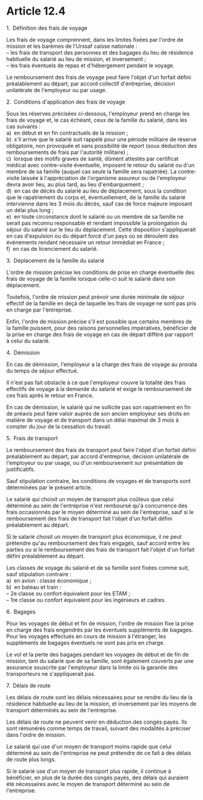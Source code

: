 # Article 12.4

1. Définition des frais de voyage

Les frais de voyage comprennent, dans les limites fixées par l'ordre de mission et les barèmes de l'Urssaf caisse nationale :  
 – les frais de transport des personnes et des bagages du lieu de résidence habituelle du salarié au lieu de mission, et inversement ;  
 – les frais éventuels de repas et d'hébergement pendant le voyage.

Le remboursement des frais de voyage peut faire l'objet d'un forfait défini préalablement au départ, par accord collectif d'entreprise, décision unilatérale de l'employeur ou par usage.

2. Conditions d'application des frais de voyage

Sous les réserves précisées ci-dessous, l'employeur prend en charge les frais de voyage et, le cas échéant, ceux de la famille du salarié, dans les cas suivants :  
 a) en début et en fin contractuels de la mission ;  
 b) s'il arrive que le salarié soit rappelé pour une période militaire de réserve obligatoire, non provoquée et sans possibilité de report (sous déduction des remboursements de frais par l'autorité militaire) ;  
 c) lorsque des motifs graves de santé, dûment attestés par certificat médical avec contre-visite éventuelle, imposent le retour du salarié ou d'un membre de sa famille (auquel cas seule la famille sera rapatriée). La contre-visite laissée à l'appréciation de l'organisme assureur ou de l'employeur devra avoir lieu, au plus tard, au lieu d'embarquement ;  
 d) en cas de décès du salarié au lieu de déplacement, sous la condition que le rapatriement du corps et, éventuellement, de la famille du salarié intervienne dans les 3 mois du décès, sauf cas de force majeure imposant un délai plus long ;  
 e) en toute circonstance dont le salarié ou un membre de sa famille ne serait pas reconnu responsable et rendant impossible la prolongation du séjour du salarié sur le lieu du déplacement. Cette disposition s'appliquerait en cas d'expulsion ou du départ forcé d'un pays où se déroulent des événements rendant nécessaire un retour immédiat en France ;  
 f) en cas de licenciement du salarié.

3. Déplacement de la famille du salarié

L'ordre de mission précise les conditions de prise en charge éventuelle des frais de voyage de la famille lorsque celle-ci suit le salarié dans son déplacement.

Toutefois, l'ordre de mission peut prévoir une durée minimale de séjour effectif de la famille en deçà de laquelle les frais de voyage ne sont pas pris en charge par l'entreprise.

Enfin, l'ordre de mission précise s'il est possible que certains membres de la famille puissent, pour des raisons personnelles impératives, bénéficier de la prise en charge des frais de voyage en cas de départ différé par rapport à celui du salarié.

4. Démission

En cas de démission, l'employeur a la charge des frais de voyage au prorata du temps de séjour effectué.

Il n'est pas fait obstacle à ce que l'employeur couvre la totalité des frais effectifs de voyage à la demande du salarié et exige le remboursement de ces frais après le retour en France.

En cas de démission, le salarié qui ne sollicite pas son rapatriement en fin de préavis peut faire valoir auprès de son ancien employeur ses droits en matière de voyage et de transport dans un délai maximal de 3 mois à compter du jour de la cessation du travail.

5. Frais de transport

Le remboursement des frais de transport peut faire l'objet d'un forfait défini préalablement au départ, par accord d'entreprise, décision unilatérale de l'employeur ou par usage, ou d'un remboursement sur présentation de justificatifs.

Sauf stipulation contraire, les conditions de voyages et de transports sont déterminées par le présent article.

Le salarié qui choisit un moyen de transport plus coûteux que celui déterminé au sein de l'entreprise n'est remboursé qu'à concurrence des frais occasionnés par le moyen déterminé au sein de l'entreprise, sauf si le remboursement des frais de transport fait l'objet d'un forfait défini préalablement au départ.

Si le salarié choisit un moyen de transport plus économique, il ne peut prétendre qu'au remboursement des frais engagés, sauf accord entre les parties ou si le remboursement des frais de transport fait l'objet d'un forfait défini préalablement au départ.

Les classes de voyage du salarié et de sa famille sont fixées comme suit, sauf stipulation contraire :  
 a) en avion : classe économique ;  
 b) en bateau et train :  
 – 2e classe ou confort équivalent pour les ETAM ;  
 – 1re classe ou confort équivalent pour les ingénieurs et cadres.

6. Bagages

Pour les voyages de début et fin de mission, l'ordre de mission fixe la prise en charge des frais engendrés par les éventuels suppléments de bagages. Pour les voyages effectués en cours de mission à l'étranger, les suppléments de bagages éventuels ne sont pas pris en charge.

Le vol et la perte des bagages pendant les voyages de début et de fin de mission, tant du salarié que de sa famille, sont également couverts par une assurance souscrite par l'employeur dans la limite où la garantie des transporteurs ne s'appliquerait pas.

7. Délais de route

Les délais de route sont les délais nécessaires pour se rendre du lieu de la résidence habituelle au lieu de la mission, et inversement par les moyens de transport déterminés au sein de l'entreprise.

Les délais de route ne peuvent venir en déduction des congés payés. Ils sont rémunérés comme temps de travail, suivant des modalités à préciser dans l'ordre de mission.

Le salarié qui use d'un moyen de transport moins rapide que celui déterminé au sein de l'entreprise ne peut prétendre de ce fait à des délais de route plus longs.

Si le salarié use d'un moyen de transport plus rapide, il continue à bénéficier, en plus de la durée des congés payés, des délais qui auraient été nécessaires avec le moyen de transport déterminé au sein de l'entreprise.

